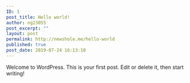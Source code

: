 ```yaml
---
ID: 1
post_title: Hello world!
author: ng23055
post_excerpt: ""
layout: post
permalink: http://newshole.me/hello-world
published: true
post_date: 2019-07-24 16:13:10
---
```

<!-- wp:paragraph -->

Welcome to WordPress. This is your first post. Edit or delete it, then start writing!

<!-- /wp:paragraph -->